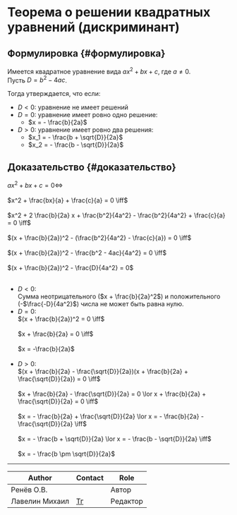 # Теорема о решении квадратных уравнений (дискриминант)

## Формулировка {#формулировка}

Имеется квадратное уравнение вида $ax^2 + bx + c$, где $a \neq 0$. <br>
Пусть $D = b^2 - 4ac$. <br>

Тогда утверждается, что если: <br>

- $D < 0$: уравнение не имеет решений
- $D = 0$: уравнение имеет ровно одно решение:
  - $x = - \frac{b}{2a}$
- $D > 0$: уравнение имеет ровно два решения:
  - $x_1 = - \frac{b + \sqrt{D}}{2a}$
  - $x_2 = - \frac{b - \sqrt{D}}{2a}$

## Доказательство {#доказательство}

$ax^2 + bx + c = 0 \iff$ <br><br>
$x^2 + \frac{bx}{a} + \frac{c}{a} = 0 \iff$ <br><br>
$x^2 + 2 \frac{b}{2a} x + \frac{b^2}{4a^2} - \frac{b^2}{4a^2} + \frac{c}{a} = 0 \iff$ <br><br>
$(x + \frac{b}{2a})^2 - (\frac{b^2}{4a^2} - \frac{c}{a}) = 0 \iff$ <br><br>
$(x + \frac{b}{2a})^2 - \frac{b^2 - 4ac}{4a^2} = 0 \iff$ <br><br>
$(x + \frac{b}{2a})^2 - \frac{D}{4a^2} = 0$ <br><br>

- $D < 0$: <br>
    Сумма неотрицательного ($x + \frac{b}{2a}^2$) и положительного (-$\frac{-D}{4a^2}$) числа не может быть равна нулю.
- $D = 0$: <br>
    $(x + \frac{b}{2a})^2 = 0 \iff$ <br><br>
    $x + \frac{b}{2a} = 0 \iff$ <br><br>
    $x = -\frac{b}{2a}$ <br><br>
- $D > 0$: <br>
    $(x + \frac{b}{2a} - \frac{\sqrt{D}}{2a})(x + \frac{b}{2a} + \frac{\sqrt{D}}{2a}) = 0 \iff$ <br><br>
    $x + \frac{b}{2a} - \frac{\sqrt{D}}{2a} = 0 \lor x + \frac{b}{2a} + \frac{\sqrt{D}}{2a} = 0 \iff$ <br><br>
    $x = - \frac{b}{2a} + \frac{\sqrt{D}}{2a} \lor x = - \frac{b}{2a} - \frac{\sqrt{D}}{2a} \iff$ <br><br>
    $x = - \frac{b + \sqrt{D}}{2a} \lor x = - \frac{b - \sqrt{D}}{2a} \iff$ <br><br>
    $x = - \frac{b \pm \sqrt{D}}{2a}$

---
| Author         | Contact                       | Role     |
|----------------|-------------------------------|----------|
| Ренёв О.В.     |                               | Автор    |
| Лавелин Михаил | [Тг](https://t.me/mikhaillav) | Редактор |
